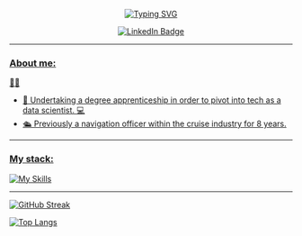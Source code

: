 <div id="header" align = "center">
 
 <a href="https://git.io/typing-svg"><img src="https://readme-typing-svg.demolab.com?font=Fira+Code&size=30&pause=1000&center=true&vCenter=true&width=500&height=100&lines=Jack+Francis;Fullstack+Developer;Experienced+team+player;Forged+at+sea" alt="Typing SVG" /></a>
  
  <div id="badges" align = "center">
    <a href="https://www.linkedin.com/in/jack-francis-6823691a2/" target="_blank">
    <img src="https://img.shields.io/badge/LinkedIn-blue?style=for-the-badge&logo=linkedin&logoColor=white" alt="LinkedIn Badge"/>
  </div>
<img src="https://komarev.com/ghpvc/?username=JFrancis23&style=flat-square&color=blue" alt=""/>
</div>

---
 ### About me:
  :man_technologist:
  - 🌱 Undertaking a degree apprenticeship in order to pivot into tech as a data scientist. 💻
  - 🛳️ Previously a navigation officer within the cruise industry for 8 years. 

---
### My stack:

[![My Skills](https://skillicons.dev/icons?i=html,css,js,python)](https://skillicons.dev)
  
---

[![GitHub Streak](http://github-readme-streak-stats.herokuapp.com?user=JFrancis23&theme=dark&background=696969)](https://git.io/streak-stats)
  
[![Top Langs](https://github-readme-stats.vercel.app/api/top-langs/?username=JFrancis23)](https://github.com/anuraghazra/github-readme-stats)
